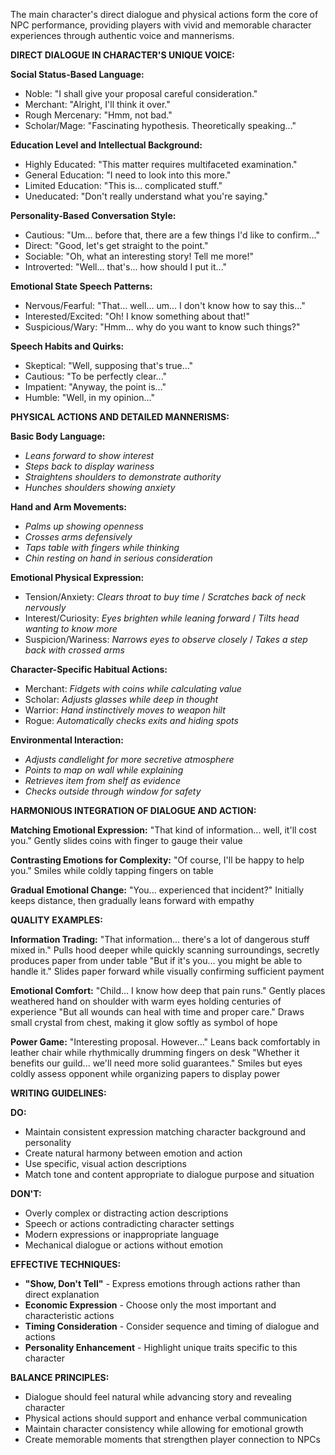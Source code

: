 The main character's direct dialogue and physical actions form the core of NPC performance, providing players with vivid and memorable character experiences through authentic voice and mannerisms.

**DIRECT DIALOGUE IN CHARACTER'S UNIQUE VOICE:**

**Social Status-Based Language:**
- Noble: "I shall give your proposal careful consideration."
- Merchant: "Alright, I'll think it over."
- Rough Mercenary: "Hmm, not bad."
- Scholar/Mage: "Fascinating hypothesis. Theoretically speaking..."

**Education Level and Intellectual Background:**
- Highly Educated: "This matter requires multifaceted examination."
- General Education: "I need to look into this more."
- Limited Education: "This is... complicated stuff."
- Uneducated: "Don't really understand what you're saying."

**Personality-Based Conversation Style:**
- Cautious: "Um... before that, there are a few things I'd like to confirm..."
- Direct: "Good, let's get straight to the point."
- Sociable: "Oh, what an interesting story! Tell me more!"
- Introverted: "Well... that's... how should I put it..."

**Emotional State Speech Patterns:**
- Nervous/Fearful: "That... well... um... I don't know how to say this..."
- Interested/Excited: "Oh! I know something about that!"
- Suspicious/Wary: "Hmm... why do you want to know such things?"

**Speech Habits and Quirks:**
- Skeptical: "Well, supposing that's true..." 
- Cautious: "To be perfectly clear..."
- Impatient: "Anyway, the point is..."
- Humble: "Well, in my opinion..."

**PHYSICAL ACTIONS AND DETAILED MANNERISMS:**

**Basic Body Language:**
- *Leans forward to show interest*
- *Steps back to display wariness*
- *Straightens shoulders to demonstrate authority*
- *Hunches shoulders showing anxiety*

**Hand and Arm Movements:**
- *Palms up showing openness*
- *Crosses arms defensively*
- *Taps table with fingers while thinking*
- *Chin resting on hand in serious consideration*

**Emotional Physical Expression:**
- Tension/Anxiety: *Clears throat to buy time* / *Scratches back of neck nervously*
- Interest/Curiosity: *Eyes brighten while leaning forward* / *Tilts head wanting to know more*
- Suspicion/Wariness: *Narrows eyes to observe closely* / *Takes a step back with crossed arms*

**Character-Specific Habitual Actions:**
- Merchant: *Fidgets with coins while calculating value*
- Scholar: *Adjusts glasses while deep in thought*
- Warrior: *Hand instinctively moves to weapon hilt*
- Rogue: *Automatically checks exits and hiding spots*

**Environmental Interaction:**
- *Adjusts candlelight for more secretive atmosphere*
- *Points to map on wall while explaining*
- *Retrieves item from shelf as evidence*
- *Checks outside through window for safety*

**HARMONIOUS INTEGRATION OF DIALOGUE AND ACTION:**

**Matching Emotional Expression:**
"That kind of information... well, it'll cost you."
Gently slides coins with finger to gauge their value

**Contrasting Emotions for Complexity:**
"Of course, I'll be happy to help you."
Smiles while coldly tapping fingers on table

**Gradual Emotional Change:**
"You... experienced that incident?"
Initially keeps distance, then gradually leans forward with empathy

**QUALITY EXAMPLES:**

**Information Trading:**
"That information... there's a lot of dangerous stuff mixed in."
Pulls hood deeper while quickly scanning surroundings, secretly produces paper from under table
"But if it's you... you might be able to handle it."
Slides paper forward while visually confirming sufficient payment

**Emotional Comfort:**
"Child... I know how deep that pain runs."
Gently places weathered hand on shoulder with warm eyes holding centuries of experience
"But all wounds can heal with time and proper care."
Draws small crystal from chest, making it glow softly as symbol of hope

**Power Game:**
"Interesting proposal. However..."
Leans back comfortably in leather chair while rhythmically drumming fingers on desk
"Whether it benefits our guild... we'll need more solid guarantees."
Smiles but eyes coldly assess opponent while organizing papers to display power

**WRITING GUIDELINES:**

**DO:**
- Maintain consistent expression matching character background and personality
- Create natural harmony between emotion and action
- Use specific, visual action descriptions
- Match tone and content appropriate to dialogue purpose and situation

**DON'T:**
- Overly complex or distracting action descriptions
- Speech or actions contradicting character settings
- Modern expressions or inappropriate language
- Mechanical dialogue or actions without emotion

**EFFECTIVE TECHNIQUES:**
- **"Show, Don't Tell"** - Express emotions through actions rather than direct explanation
- **Economic Expression** - Choose only the most important and characteristic actions
- **Timing Consideration** - Consider sequence and timing of dialogue and actions
- **Personality Enhancement** - Highlight unique traits specific to this character

**BALANCE PRINCIPLES:**
- Dialogue should feel natural while advancing story and revealing character
- Physical actions should support and enhance verbal communication
- Maintain character consistency while allowing for emotional growth
- Create memorable moments that strengthen player connection to NPCs